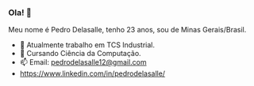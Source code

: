 ### Ola! 👋
Meu nome é Pedro Delasalle, tenho 23 anos, sou de Minas Gerais/Brasil.

- 🔭 Atualmente trabalho em TCS Industrial.
- 🌱 Cursando Ciência da Computação.
- 📫 Email: pedrodelasalle12@gmail.com
- https://www.linkedin.com/in/pedrodelasalle/

